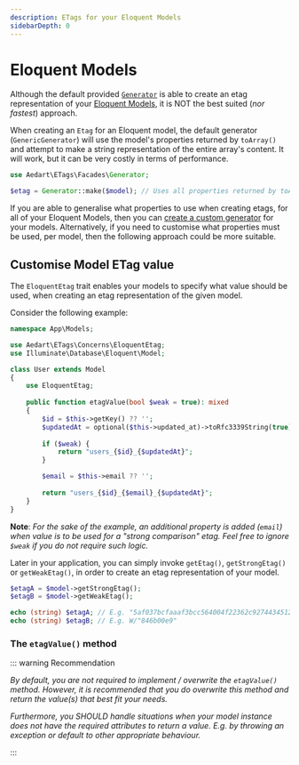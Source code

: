 ```yaml
---
description: ETags for your Eloquent Models
sidebarDepth: 0
---
```


# Eloquent Models

Although the default provided [`Generator`](generators/README.md) is able to create an etag representation of your [Eloquent Models](https://laravel.com/docs/9.x/eloquent),
it is NOT the best suited (_nor fastest_) approach.

When creating an `Etag` for an Eloquent model, the default generator (`GenericGenerator`) will use the model's properties returned by `toArray()` and attempt to make a string representation of the entire array's content.
It will work, but it can be very costly in terms of performance.

```php
use Aedart\ETags\Facades\Generator;

$etag = Generator::make($model); // Uses all properties returned by toArray()
```

If you are able to generalise what properties to use when creating etags, for all of your Eloquent Models, then you can [create a custom generator](generators/custom.md) for your models.
Alternatively, if you need to customise what properties must be used, per model, then the following approach could be more suitable.

## Customise Model ETag value

The `EloquentEtag` trait enables your models to specify what value should be used, when creating an etag representation of the given model.

Consider the following example:

```php
namespace App\Models;

use Aedart\ETags\Concerns\EloquentEtag;
use Illuminate\Database\Eloquent\Model;

class User extends Model
{
    use EloquentEtag;
    
    public function etagValue(bool $weak = true): mixed
    {
        $id = $this->getKey() ?? '';
        $updatedAt = optional($this->updated_at)->toRfc3339String(true) ?? '';
    
        if ($weak) {
            return "users_{$id}_{$updatedAt}";
        }

        $email = $this->email ?? '';
    
        return "users_{$id}_{$email}_{$updatedAt}";
    }    
}
```

**Note**: _For the sake of the example, an additional property is added (`email`) when value is to be used for a "strong comparison" etag. Feel free to ignore `$weak` if you do not require such logic._

Later in your application, you can simply invoke `getEtag()`, `getStrongEtag()` or `getWeakEtag()`, in order to create an etag representation of your model.

```php
$etagA = $model->getStrongEtag();
$etagB = $model->getWeakEtag();

echo (string) $etagA; // E.g. "5af037bcfaaaf3bcc564004f22362c9274434512"
echo (string) $etagB; // E.g. W/"846b00e9"
```

### The `etagValue()` method

::: warning Recommendation

_By default, you are not required to implement / overwrite the `etagValue()` method._
_However, it is recommended that you do overwrite this method and return the value(s) that best fit your needs._

_Furthermore, you SHOULD handle situations when your model instance does not have the required attributes to return a value. E.g. by throwing an exception or default to other appropriate behaviour._

:::
 
